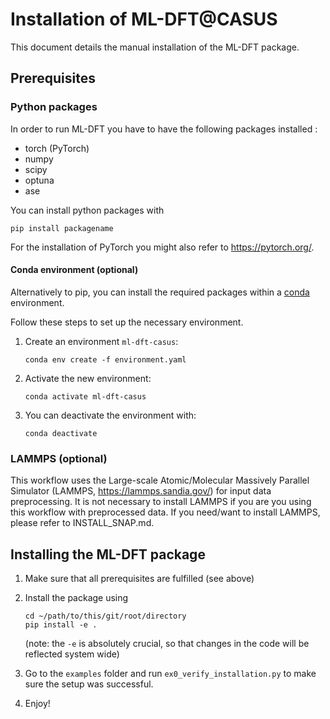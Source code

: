 # Installation of ML-DFT@CASUS

This document details the manual installation of the ML-DFT package. 

## Prerequisites

### Python packages 

In order to run ML-DFT you have to have the following packages installed :

* torch (PyTorch)
* numpy
* scipy
* optuna
* ase

You can install python packages with 

```
pip install packagename 
```

For the installation of PyTorch you might also refer to https://pytorch.org/.

#### Conda environment (optional)
Alternatively to pip, you can install the required packages within a [conda](https://docs.conda.io/en/latest/miniconda.html) environment.

Follow these steps to set up the necessary environment.
1. Create an environment `ml-dft-casus`:
   ```
   conda env create -f environment.yaml
   ```
2. Activate the new environment:
   ```
   conda activate ml-dft-casus
   ```
3. You can deactivate the environment with:
    ```
    conda deactivate
    ```

###  LAMMPS (optional)

This workflow uses the Large-scale Atomic/Molecular Massively Parallel Simulator (LAMMPS, https://lammps.sandia.gov/) for input data preprocessing. It is not necessary to install LAMMPS if you are you using this workflow with preprocessed data. If you need/want to install LAMMPS, please refer to INSTALL_SNAP.md.

## Installing the ML-DFT package

1. Make sure that all prerequisites are fulfilled (see above)
2. Install the package using 

    ```
    cd ~/path/to/this/git/root/directory
    pip install -e .
    ```
    (note: the ```-e``` is absolutely crucial, so that changes in the code will be reflected system wide)
3. Go to the ```examples``` folder and run ```ex0_verify_installation.py``` to make sure the setup was successful. 
4. Enjoy!





